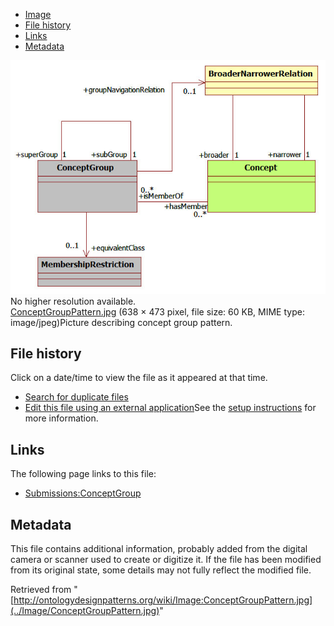* [Image](../Image/ConceptGroupPattern.jpg#file)
* [File history](../Image/ConceptGroupPattern.jpg#filehistory)
* [Links](../Image/ConceptGroupPattern.jpg#filelinks)
* [Metadata](../Image/ConceptGroupPattern.jpg#metadata)

[![Image:ConceptGroupPattern.jpg](../images/e/e8/ConceptGroupPattern.jpg)](../images/e/e8/ConceptGroupPattern.jpg)  
No higher resolution available.  
[ConceptGroupPattern.jpg](../images/e/e8/ConceptGroupPattern.jpg)‎ (638 × 473 pixel, file size: 60 KB, MIME type: image/jpeg)Picture describing concept group pattern.




## File history

Click on a date/time to view the file as it appeared at that time.



  
* [Search for duplicate files](http://ontologydesignpatterns.org/wiki/Special:FileDuplicateSearch/ConceptGroupPattern.jpg "Special:FileDuplicateSearch/ConceptGroupPattern.jpg")
* [Edit this file using an external application](http://ontologydesignpatterns.org/wiki/index.php?title=Image:ConceptGroupPattern.jpg&action=edit&externaledit=true&mode=file "Image:ConceptGroupPattern.jpg")See the [setup instructions](http://www.mediawiki.org/wiki/Manual:External_editors "http://www.mediawiki.org/wiki/Manual:External_editors") for more information.

## Links



The following page links to this file:


* [Submissions:ConceptGroup](../Submissions/ConceptGroup "Submissions:ConceptGroup")

## Metadata


This file contains additional information, probably added from the digital camera or scanner used to create or digitize it.
If the file has been modified from its original state, some details may not fully reflect the modified file.




Retrieved from "[http://ontologydesignpatterns.org/wiki/Image:ConceptGroupPattern.jpg](../Image/ConceptGroupPattern.jpg)"